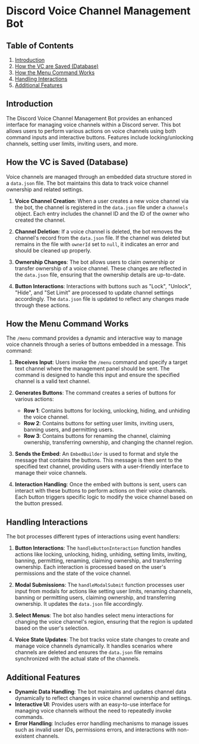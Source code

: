 # Discord Voice Channel Management Bot

## Table of Contents

1. [Introduction](#introduction)
2. [How the VC are Saved (Database)](#how-the-vc-is-saved)
3. [How the Menu Command Works](#how-the-menu-command-works)
4. [Handling Interactions](#handling-interactions)
5. [Additional Features](#additional-features)

## Introduction

The Discord Voice Channel Management Bot provides an enhanced interface for managing voice channels within a Discord server. This bot allows users to perform various actions on voice channels using both command inputs and interactive buttons. Features include locking/unlocking channels, setting user limits, inviting users, and more.

## How the VC is Saved (Database)

Voice channels are managed through an embedded data structure stored in a `data.json` file. The bot maintains this data to track voice channel ownership and related settings. 

1. **Voice Channel Creation**: When a user creates a new voice channel via the bot, the channel is registered in the `data.json` file under a `channels` object. Each entry includes the channel ID and the ID of the owner who created the channel.

2. **Channel Deletion**: If a voice channel is deleted, the bot removes the channel's record from the `data.json` file. If the channel was deleted but remains in the file with `ownerId` set to `null`, it indicates an error and should be cleaned up properly.

3. **Ownership Changes**: The bot allows users to claim ownership or transfer ownership of a voice channel. These changes are reflected in the `data.json` file, ensuring that the ownership details are up-to-date.

4. **Button Interactions**: Interactions with buttons such as "Lock", "Unlock", "Hide", and "Set Limit" are processed to update channel settings accordingly. The `data.json` file is updated to reflect any changes made through these actions.

## How the Menu Command Works

The `/menu` command provides a dynamic and interactive way to manage voice channels through a series of buttons embedded in a message. This command:

1. **Receives Input**: Users invoke the `/menu` command and specify a target text channel where the management panel should be sent. The command is designed to handle this input and ensure the specified channel is a valid text channel.

2. **Generates Buttons**: The command creates a series of buttons for various actions:
   - **Row 1**: Contains buttons for locking, unlocking, hiding, and unhiding the voice channel.
   - **Row 2**: Contains buttons for setting user limits, inviting users, banning users, and permitting users.
   - **Row 3**: Contains buttons for renaming the channel, claiming ownership, transferring ownership, and changing the channel region.

3. **Sends the Embed**: An `EmbedBuilder` is used to format and style the message that contains the buttons. This message is then sent to the specified text channel, providing users with a user-friendly interface to manage their voice channels.

4. **Interaction Handling**: Once the embed with buttons is sent, users can interact with these buttons to perform actions on their voice channels. Each button triggers specific logic to modify the voice channel based on the button pressed.

## Handling Interactions

The bot processes different types of interactions using event handlers:

1. **Button Interactions**: The `handleButtonInteraction` function handles actions like locking, unlocking, hiding, unhiding, setting limits, inviting, banning, permitting, renaming, claiming ownership, and transferring ownership. Each interaction is processed based on the user's permissions and the state of the voice channel.

2. **Modal Submissions**: The `handleModalSubmit` function processes user input from modals for actions like setting user limits, renaming channels, banning or permitting users, claiming ownership, and transferring ownership. It updates the `data.json` file accordingly.

3. **Select Menus**: The bot also handles select menu interactions for changing the voice channel's region, ensuring that the region is updated based on the user's selection.

4. **Voice State Updates**: The bot tracks voice state changes to create and manage voice channels dynamically. It handles scenarios where channels are deleted and ensures the `data.json` file remains synchronized with the actual state of the channels.

## Additional Features

- **Dynamic Data Handling**: The bot maintains and updates channel data dynamically to reflect changes in voice channel ownership and settings.
- **Interactive UI**: Provides users with an easy-to-use interface for managing voice channels without the need to repeatedly invoke commands.
- **Error Handling**: Includes error handling mechanisms to manage issues such as invalid user IDs, permissions errors, and interactions with non-existent channels.